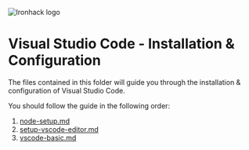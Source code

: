![Ironhack logo](https://i.imgur.com/1QgrNNw.png)

# Visual Studio Code - Installation & Configuration

The files contained in this folder will guide you through the installation & configuration of Visual Studio Code.

You should follow the guide in the following order:

1. [node-setup.md](1-node-setup.md)
2. [setup-vscode-editor.md](2-setup-vscode-editor.md)
3. [vscode-basic.md](3-vscode-basics.md)